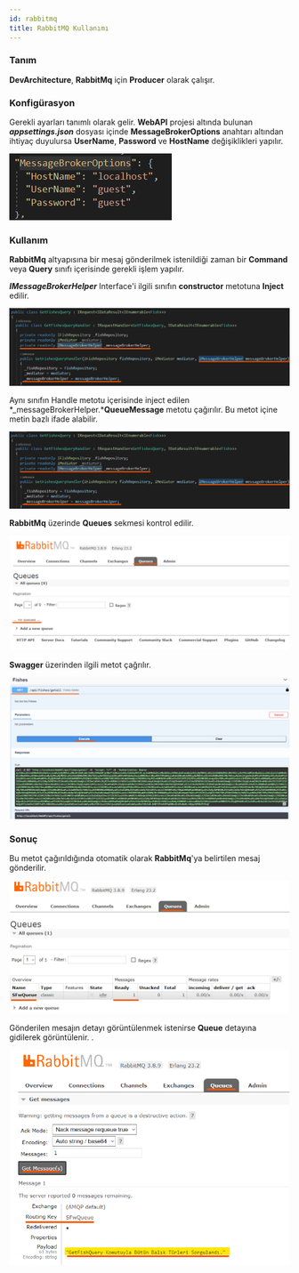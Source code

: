 ```yaml
---
id: rabbitmq
title: RabbitMQ Kullanımı
---
```

### Tanım
**DevArchitecture**, **RabbitMq** için **Producer** olarak çalışır. 

### Konfigürasyon
Gerekli ayarları tanımlı olarak gelir. **WebAPI** projesi altında bulunan ***appsettings.json*** dosyası içinde **MessageBrokerOptions** anahtarı altından ihtiyaç duyulursa **UserName**, **Password** ve **HostName** değişiklikleri yapılır.

![](./media/image79.png)

### Kullanım
**RabbitMq** altyapısına bir mesaj gönderilmek istenildiği zaman bir **Command** veya **Query** sınıfı içerisinde gerekli işlem yapılır. 

***IMessageBrokerHelper*** Interface'i ilgili sınıfın **constructor** metotuna **Inject** edilir.

![](./media/image80.png)

Aynı sınıfın Handle metotu içerisinde inject edilen  *_messageBrokerHelper.***QueueMessage** metotu çağırılır. Bu metot içine metin bazlı ifade alabilir.

![](./media/image80.png)

**RabbitMq** üzerinde **Queues** sekmesi kontrol edilir.

![](./media/image82.png)

**Swagger** üzerinden ilgili metot çağrılır.

![](./media/image83.png)

### Sonuç
Bu metot çağırıldığında otomatik olarak **RabbitMq**'ya belirtilen mesaj gönderilir.

![](./media/image84.png)

Gönderilen mesajın detayı görüntülenmek istenirse **Queue** detayına gidilerek görüntülenir. .

![](./media/image85.png)